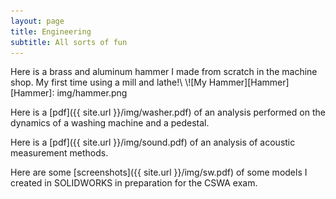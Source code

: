 ```yaml
---
layout: page
title: Engineering
subtitle: All sorts of fun
---
```

Here is a brass and aluminum hammer I made from scratch in the machine shop. My first time using a mill and lathe!\\
\\![My Hammer][Hammer]
[Hammer]: img/hammer.png

Here is a [pdf]({{ site.url }}/img/washer.pdf) of an analysis performed on the dynamics of a washing machine and a pedestal.

Here is a [pdf]({{ site.url }}/img/sound.pdf) of an analysis of acoustic measurement methods.

Here are some [screenshots]({{ site.url }}/img/sw.pdf) of some models I created in SOLIDWORKS in preparation for the CSWA exam.
